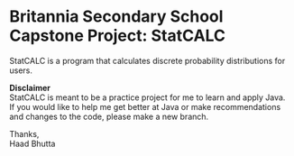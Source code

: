 # Britannia Secondary School Capstone Project: StatCALC
StatCALC is a program that calculates discrete probability distributions for users. 

<p><strong>Disclaimer</strong><br>
StatCALC is meant to be a practice project for me to learn and apply Java.<br>
If you would like to help me get better at Java or make recommendations and changes to the code, please make a new branch.</p>

<p>Thanks,<br>
Haad Bhutta</p>
